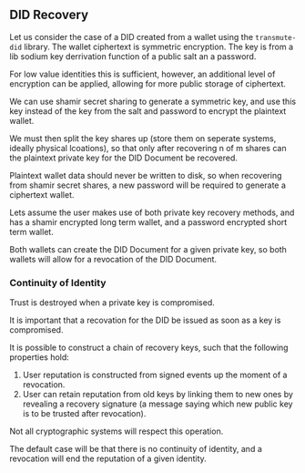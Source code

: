 
## DID Recovery

Let us consider the case of a DID created from a wallet using the `transmute-did` library. The wallet ciphertext is symmetric encryption. The key is from a lib sodium key derrivation function of a public salt an a password.

For low value identities this is sufficient, however, an additional level of encryption can be applied, allowing for more public storage of ciphertext.

We can use shamir secret sharing to generate a symmetric key, and use this key instead of the key from the salt and password to encrypt the plaintext wallet.

We must then split the key shares up (store them on seperate systems, ideally physical lcoations), so that only after recovering n of m shares can the plaintext private key for the DID Document be recovered.

Plaintext wallet data should never be written to disk, so when recovering from shamir secret shares, a new password will be required to generate a ciphertext wallet.

Lets assume the user makes use of both private key recovery methods, and has a shamir encrypted long term wallet, and a password encrypted short term wallet.

Both wallets can create the DID Document for a given private key, so both wallets will allow for a revocation of the DID Document.

### Continuity of Identity

Trust is destroyed when a private key is compromised. 

It is important that a recovation for the DID be issued as soon as a key is compromised.

It is possible to construct a chain of recovery keys, such that the following properties hold:

1. User reputation is constructed from signed events up the moment of a revocation.
1. User can retain reputation from old keys by linking them to new ones by revealing a recovery signature (a message saying which new public key is to be trusted after revocation).

Not all cryptographic systems will respect this operation. 

The default case will be that there is no continuity of identity, and a revocation will end the reputation of a given identity.
